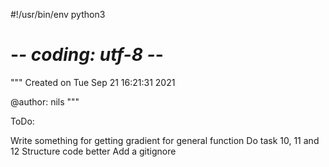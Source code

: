 #!/usr/bin/env python3
# -*- coding: utf-8 -*-
"""
Created on Tue Sep 21 16:21:31 2021

@author: nils
"""

ToDo:


Write something for getting gradient for general function
Do task 10, 11 and 12
Structure code better
Add a gitignore 
